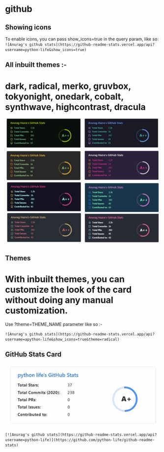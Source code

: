 # github

## Showing icons
 To enable icons, you can pass show_icons=true in the query param, like so:
``
![Anurag's github stats](https://github-readme-stats.vercel.app/api?username=python-life&show_icons=true)
``

## All inbuilt themes :-
# dark, radical, merko, gruvbox, tokyonight, onedark, cobalt, synthwave, highcontrast, dracula

<img src="Screenshot_1.jpg">

## Themes
# With inbuilt themes, you can customize the look of the card without doing any manual customization.

Use ?theme=THEME_NAME parameter like so :-

``
![Anurag's github stats](https://github-readme-stats.vercel.app/api?username=apython-life&show_icons=true&theme=radical)
``
## GitHub Stats Card

<img src="Screenshot_2.jpg">

``
[![Anurag's github stats](https://github-readme-stats.vercel.app/api?username=python-life)](https://github.com/python-life/github-readme-stats)
``
